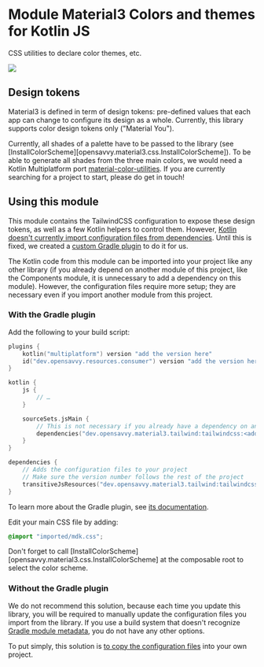 # Module Material3 Colors and themes for Kotlin JS

CSS utilities to declare color themes, etc.

<a href="https://search.maven.org/search?q=dev.opensavvy.material3.tailwind.html"><img src="https://img.shields.io/maven-central/v/dev.opensavvy.material3.html/theme.svg?label=Maven%20Central"></a>

## Design tokens

Material3 is defined in term of design tokens: pre-defined values that each app can change to configure its design as a whole. Currently, this library supports color design tokens only ("Material You").

Currently, all shades of a palette have to be passed to the library (see [InstallColorScheme][opensavvy.material3.css.InstallColorScheme]).
To be able to generate all shades from the three main colors, we would need a Kotlin Multiplatform port [material-color-utilities](https://github.com/material-foundation/material-color-utilities). If you are currently searching for a project to start, please do get in touch!

## Using this module

This module contains the TailwindCSS configuration to expose these design tokens, as well as a few Kotlin helpers to control them.
However, [Kotlin doesn't currently import configuration files from dependencies](https://youtrack.jetbrains.com/issue/KT-38230).
Until this is fixed, we created a [custom Gradle plugin](https://gitlab.com/opensavvy/automation/kotlin-js-resources) to do it for us.

The Kotlin code from this module can be imported into your project like any other library (if you already depend on another module of this project, like the Components module, it is unnecessary to add a dependency on this module).
However, the configuration files require more setup; they are necessary even if you import another module from this project.

### With the Gradle plugin

Add the following to your build script:

```kotlin
plugins {
	kotlin("multiplatform") version "add the version here"
	id("dev.opensavvy.resources.consumer") version "add the version here"
}

kotlin {
	js {
		// …
	}

	sourceSets.jsMain {
		// This is not necessary if you already have a dependency on another module from this project
		dependencies("dev.opensavvy.material3.tailwind:tailwindcss:<add the version here>")
	}
}

dependencies {
	// Adds the configuration files to your project
	// Make sure the version number follows the rest of the project
	transitiveJsResources("dev.opensavvy.material3.tailwind:tailwindcss:<add the version here>")
}
```

To learn more about the Gradle plugin, see [its documentation](https://opensavvy.gitlab.io/automation/kotlin-js-resources/api-docs/).

Edit your main CSS file by adding:

```css
@import "imported/mdk.css";
```

Don't forget to call [InstallColorScheme][opensavvy.material3.css.InstallColorScheme] at the composable root to select the color scheme.

### Without the Gradle plugin

We do not recommend this solution, because each time you update this library, you will be required to manually update the configuration files you import from the library. If you use a build system that doesn't recognize [Gradle module metadata](https://docs.gradle.org/current/userguide/publishing_gradle_module_metadata.html), you do not have any other options.

To put simply, this solution is [to copy the configuration files](https://gitlab.com/opensavvy/ui/compose-material3-html/-/tree/main/theme/src/jsMain/resources) into your own project.
